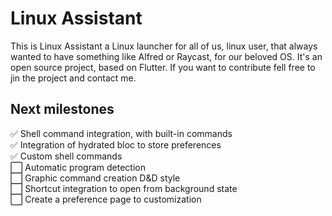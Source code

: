 # Linux Assistant

This is Linux Assistant a Linux launcher for all of us, linux user, that always wanted to have something like Alfred or Raycast, for our beloved OS.
It's an open source project, based on Flutter. If you want to contribute fell free to jin the project and contact me.

## Next milestones

✅ Shell command integration, with built-in commands<br/>
✅ Integration of hydrated bloc to store preferences<br/>
✅ Custom shell commands<br/>
⬜️ Automatic program detection<br/>
⬜️ Graphic command creation D&D style<br/>
⬜️ Shortcut integration to open from background state<br/>
⬜️ Create a preference page to customization<br/>
